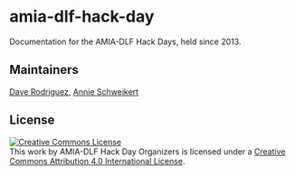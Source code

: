 # amia-dlf-hack-day
Documentation for the AMIA-DLF Hack Days, held since 2013.

## Maintainers

[Dave Rodriguez](https://github.com/drodz11), [Annie Schweikert](https://github.com/aeschweik)

## License

<a rel="license" href="http://creativecommons.org/licenses/by/4.0/"><img alt="Creative Commons License" style="border-width:0" src="https://i.creativecommons.org/l/by/4.0/80x15.png"></a><br>
This <span xmlns:dct="http://purl.org/dc/terms/" href="http://purl.org/dc/dcmitype/InteractiveResource" rel="dct:type">work</span> by <a xmlns:cc="http://creativecommons.org/ns#" property="cc:attributionName" rel="cc:attributionURL">AMIA-DLF Hack Day Organizers</a> is licensed under a <a rel="license" href="http://creativecommons.org/licenses/by/4.0/">Creative Commons Attribution 4.0 International License</a>.<br>
